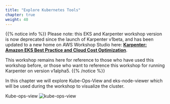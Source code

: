 ```yaml
---
title: "Explore Kubernetes Tools"
chapter: true
weight: 40
---
```


{{% notice info %}}
Please note: this EKS and Karpenter workshop version is now deprecated since the launch of Karpenter v1beta, and has been updated to a new home on AWS Workshop Studio here: **[Karpenter: Amazon EKS Best Practice and Cloud Cost Optimization](https://catalog.us-east-1.prod.workshops.aws/workshops/f6b4587e-b8a5-4a43-be87-26bd85a70aba)**.

This workshop remains here for reference to those who have used this workshop before, or those who want to reference this workshop for running Karpenter on version v1alpha5.
{{% /notice %}}

In this chapter we will explore Kube-Ops-View and eks-node-viewer which will be used during the workshop to visualize the cluster.

Kube-ops-view
![kube-ops-view](/images/karpenter/helm/kube-ops-view-legend.png)
